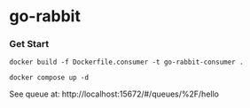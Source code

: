 # go-rabbit

### Get Start

```
docker build -f Dockerfile.consumer -t go-rabbit-consumer .

docker compose up -d
```

See queue at: http://localhost:15672/#/queues/%2F/hello
